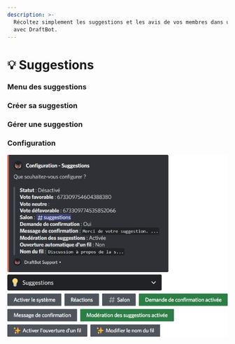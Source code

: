 ```yaml
---
description: >-
  Récoltez simplement les suggestions et les avis de vos membres dans un salon
  avec DraftBot.
---
```


# 💡 Suggestions

### Menu des suggestions


### Créer sa suggestion


### Gérer une suggestion



### Configuration



![](<../../.gitbook/assets/suggestions/view.png>)